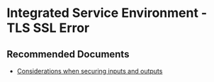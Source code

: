 <properties
    pageTitle="Integrated Service Environment - TLS SSL Error"
    description="Integrated Service Environment - TLS SSL Error"
    service="microsoft.ise"
    resource=""
    authors="v-miegge"
    ms.author="kawilson"
    selfHelpType="generic"
    supportTopicIds="32780467"
    resourceTags=""
    productPesIds="17030"
    ownershipId="Compute_LogicApps"
    cloudEnvironments="public, Fairfax, usnat, ussec"
    articleId="7c063278-7418-49b6-990c-13cc2c39d745"
/>

# Integrated Service Environment - TLS SSL Error

## **Recommended Documents**

- [Considerations when securing inputs and outputs](https://docs.microsoft.com/azure/logic-apps/logic-apps-securing-a-logic-app#considerations-when-securing-inputs-and-outputs)
